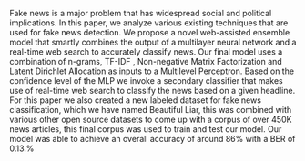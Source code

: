 Fake news is a major problem that has widespread social and political implications. In this paper, we analyze various existing techniques that are used for fake news detection. We propose a novel web-assisted ensemble model that smartly combines the output of a multilayer neural network and a real-time web search to accurately classify news. Our final model uses a combination of n-grams, TF-IDF , Non-negative Matrix Factorization and Latent Dirichlet Allocation as inputs to a Multilevel Perceptron. Based on the confidence level of the MLP we invoke a secondary classifier that makes use of real-time web search to classify the news based on a given headline. For this paper we also created a new labeled dataset for fake news classification, which we have named Beautiful Liar, this was combined with various other open source datasets to come up with a corpus of over 450K news articles, this final corpus was used to train and test our model. Our model was able to achieve an overall accuracy of around 86% with a BER of 0.13.%
